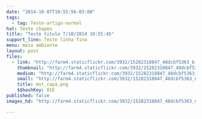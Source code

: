 ```yaml
---
date: "2014-10-07T10:55:56-03:00"
tags:
  - tag: Teste-artigo-normal
hat: Teste chapeu
title: "Teste titulo 7/10/2014 10:55:45"
support_line: Teste linha fina
menu: meio ambiente
layout: post
files:
  - link: "http://farm4.staticflickr.com/3932/15282318847_48dcbf5363_b.jpg"
    thumbnail: "http://farm4.staticflickr.com/3932/15282318847_48dcbf5363_t.jpg"
    medium: "http://farm4.staticflickr.com/3932/15282318847_48dcbf5363_z.jpg"
    small: "http://farm4.staticflickr.com/3932/15282318847_48dcbf5363_n.jpg"
    title: mst_capa.png
    $$hashKey: 01E
published: false
images_hd: "http://farm4.staticflickr.com/3932/15282318847_48dcbf5363_n.jpg"

---
```

